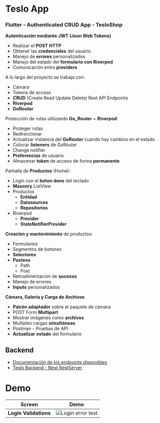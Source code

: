 # Teslo App
### Flutter - Authenticated CRUD App - TesloShop

**Autenticación mediante JWT (Json Web Tokens)**
- Realizar el **POST** **HTTP**
- Obtener las **credenciales** del usuario
- Manejo de **errores** personalizados
- Manejo del estado del **formulario con Riverpod**
- Comunicación entre **providers**

A lo largo del proyecto se trabaja con:

- Cámara
- Tokens de acceso
- **CRUD** (Create Read Update Delete) Rest API Endpoints
- **Riverpod**
- **GoRouter**

Protección de rutas utilizando **Go_Router** + **Riverpod**:

- Proteger rutas
- Redireccionar
- Actualizar instancia del **GoRouter** cuando hay cambios en el estado
- Colocar **listeners** de GoRouter
- Change notifier
- **Preferencias** de usuario
- Almacenar **token** de acceso de forma **permanente**

Pantalla de **Productos** (Home):

- Login con el **boton done** del teclado
- **Masonry** ListView
- Productos
  - **Entidad**
  - **Datasources**
  - **Repositorios**
- Riverpod
  - **Provider**
  - **StateNotifierProvider**

**Creación y mantenimiento** de productos:
- Formularios
- Segmentos de botones
- **Selectores**
- **Posteos**
  - Path
  - Post
- Retroalimentación de **sucesos**
- Manejo de errores
- **Inputs** personalizados

**Cámara, Galeria y Carga de Archivos**
- **Patrón adaptador** sobre el paquete de cámara
- POST Form **Multipart**
- Mostrar imágenes como **archivos**
- Multiples cargas **simultáneas**
- Postman - Pruebas de API
- **Actualizar** **estado** del formulario
  

## Backend
- [Documentación de los endpoints disponibles](http://localhost:3000/api)
- [Teslo Backend - Nest RestServer](https://github.com/manuelsalinas-mx/Flutter-Projects/tree/main/teslo-shop-backend)

# Demo

| Screen            | Demo                                                              |
| ----------------- | ------------------------------------------------------------------ |
| **Login Validations** | ![Login error test](https://github.com/manuelsalinas-mx/Flutter-Projects/assets/110424672/b81b984c-5b23-496a-af19-8a6b2a5adef8) |
